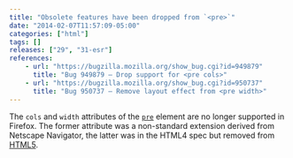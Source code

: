 ```yaml
---
title: "Obsolete features have been dropped from `<pre>`"
date: "2014-02-07T11:57:09-05:00"
categories: ["html"]
tags: []
releases: ["29", "31-esr"]
references:
    - url: "https://bugzilla.mozilla.org/show_bug.cgi?id=949879"
      title: "Bug 949879 – Drop support for <pre cols>"
    - url: "https://bugzilla.mozilla.org/show_bug.cgi?id=950737"
      title: "Bug 950737 – Remove layout effect from <pre width>"
---
```

The `cols` and `width` attributes of the [`pre`](https://developer.mozilla.org/docs/Web/HTML/Element/pre) element are no longer supported in Firefox. The former attribute was a non-standard extension derived from Netscape Navigator, the latter was in the HTML4 spec but removed from [HTML5](https://developer.mozilla.org/docs/Web/Guide/HTML/HTML5).
